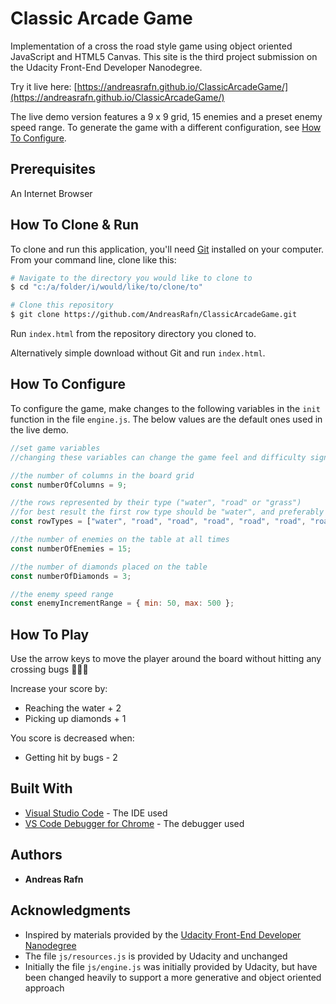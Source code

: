 # Classic Arcade Game

Implementation of a cross the road style game using object oriented JavaScript and HTML5 Canvas.
This site is the third project submission on the Udacity Front-End Developer Nanodegree.

Try it live here: [https://andreasrafn.github.io/ClassicArcadeGame/](https://andreasrafn.github.io/ClassicArcadeGame/)

The live demo version features a 9 x 9 grid, 15 enemies and a preset enemy speed range.
To generate the game with a different configuration, see [How To Configure](#how-to-configure).

## Prerequisites

An Internet Browser

## How To Clone & Run

To clone and run this application, you'll need [Git](https://git-scm.com) installed on your computer. From your command line, clone like this:

```bash
# Navigate to the directory you would like to clone to
$ cd "c:/a/folder/i/would/like/to/clone/to"

# Clone this repository
$ git clone https://github.com/AndreasRafn/ClassicArcadeGame.git
```

Run `index.html` from the repository directory you cloned to.

Alternatively simple download without Git and run `index.html`. 

## How To Configure

To configure the game, make changes to the following variables in the `init` function in the file `engine.js`.
The below values are the default ones used in the live demo. 

```javascript
//set game variables
//changing these variables can change the game feel and difficulty significantly

//the number of columns in the board grid
const numberOfColumns = 9;

//the rows represented by their type ("water", "road" or "grass")
//for best result the first row type should be "water", and preferably the last one "grass"
const rowTypes = ["water", "road", "road", "road", "road", "road", "road", "grass", "grass"];

//the number of enemies on the table at all times
const numberOfEnemies = 15;

//the number of diamonds placed on the table
const numberOfDiamonds = 3;

//the enemy speed range 
const enemyIncrementRange = { min: 50, max: 500 };
```
## How To Play

Use the arrow keys to move the player around the board without hitting any crossing bugs 🐞🐞🐞

Increase your score by: 
* Reaching the water + 2
* Picking up diamonds + 1

You score is decreased when:
* Getting hit by bugs - 2

## Built With

* [Visual Studio Code](https://code.visualstudio.com/) - The IDE used
* [VS Code Debugger for Chrome](https://github.com/Microsoft/vscode-chrome-debug) - The debugger used

## Authors

* **Andreas Rafn**  

## Acknowledgments

* Inspired by materials provided by the [Udacity Front-End Developer Nanodegree](https://eu.udacity.com/course/front-end-web-developer-nanodegree--nd001)
* The file `js/resources.js` is provided by Udacity and unchanged
* Initially the file `js/engine.js` was initially provided by Udacity, but have been changed heavily to support a more generative and object oriented approach